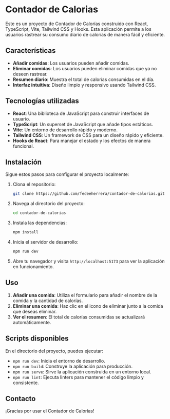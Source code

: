 # Contador de Calorias

Este es un proyecto de Contador de Calorías construido con React, TypeScript, Vite, Tailwind CSS y Hooks. Esta aplicación permite a los usuarios rastrear su consumo diario de calorías de manera fácil y eficiente.

## Características

- **Añadir comidas**: Los usuarios pueden añadir comidas.
- **Eliminar comidas**: Los usuarios pueden eliminar comidas que ya no deseen rastrear.
- **Resumen diario**: Muestra el total de calorías consumidas en el día.
- **Interfaz intuitiva**: Diseño limpio y responsivo usando Tailwind CSS.

## Tecnologías utilizadas

- **React**: Una biblioteca de JavaScript para construir interfaces de usuario.
- **TypeScript**: Un superset de JavaScript que añade tipos estáticos.
- **Vite**: Un entorno de desarrollo rápido y moderno.
- **Tailwind CSS**: Un framework de CSS para un diseño rápido y eficiente.
- **Hooks de React**: Para manejar el estado y los efectos de manera funcional.

## Instalación

Sigue estos pasos para configurar el proyecto localmente:

1. Clona el repositorio:

    ```bash
    git clone https://github.com/fedeeherrera/contador-de-calorias.git
    ```

2. Navega al directorio del proyecto:

    ```bash
    cd contador-de-calorias
    ```

3. Instala las dependencias:

    ```bash
    npm install
    ```

4. Inicia el servidor de desarrollo:

    ```bash
    npm run dev
    ```

5. Abre tu navegador y visita `http://localhost:5173` para ver la aplicación en funcionamiento.

## Uso

1. **Añadir una comida**: Utiliza el formulario para añadir el nombre de la comida y la cantidad de calorías.
2. **Eliminar una comida**: Haz clic en el icono de eliminar junto a la comida que deseas eliminar.
3. **Ver el resumen**: El total de calorías consumidas se actualizará automáticamente.

## Scripts disponibles

En el directorio del proyecto, puedes ejecutar:

- `npm run dev`: Inicia el entorno de desarrollo.
- `npm run build`: Construye la aplicación para producción.
- `npm run serve`: Sirve la aplicación construida en un entorno local.
- `npm run lint`: Ejecuta linters para mantener el código limpio y consistente.


## Contacto


¡Gracias por usar el Contador de Calorías!

